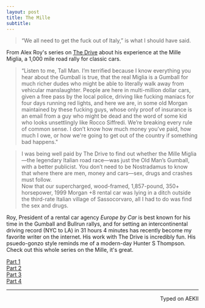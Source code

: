 ```yaml
---
layout: post
title: The Mille
subtitle:
---
```


> “We all need to get the fuck out of Italy,” is what I should have said.

From Alex Roy's series on [The Drive](http://www.thedrive.com/author/94/alex-roy) about his experience at the Mille Miglia, a 1,000 mile road rally for classic cars. 

> “Listen to me, Tall Man. I’m terrified because I know everything you hear about the Gumball is true, that the real Miglia is a Gumball for much richer dudes who might be able to literally walk away from vehicular manslaughter. People are here in multi-million dollar cars, given a free pass by the local police, driving like fucking maniacs for four days running red lights, and here we are, in some old Morgan maintained by these fucking guys, whose only proof of insurance is an email from a guy who might be dead and the word of some kid who looks unsettlingly like Rocco Siffredi. We’re breaking every rule of common sense. I don’t know how much money you’ve paid, how much I owe, or how we're going to get out of the country if something bad happens."    

> I was being well paid by The Drive to find out whether the Mille Miglia—the legendary Italian road race—was just the Old Man’s Gumball, with a better publicist. You don’t need to be Nostradamus to know that where there are men, money and cars—sex, drugs and crashes must follow.    
Now that our supercharged, wood-framed, 1,857-pound, 350+ horsepower, 1999 Morgan +8 rental car was lying in a ditch outside the third-rate Italian village of Sassocorvaro, all I had to do was find the sex and drugs.


Roy, President of a rental car agency _Europe by Car_ is best known for his time in the Gumball and Bullrun rallys, and for setting an intercontinental driving record (NYC to LA) in 31 hours 4 minutes has recently become my favorite writer on the internet. His work with The Drive is incredibly fun. His psuedo-gonzo style reminds me of a modern-day Hunter S Thompson. Check out this whole series on the Mille, it's great. 

[Part 1](http://www.thedrive.com/polizei144/3563/rally-diary-day-1-is-the-mille-miglia-the-old-mans-gumball-3000)    
[Part 2](http://www.thedrive.com/polizei144/3564/rally-diary-day-0-how-to-enter-the-mille-miglia-for-free-or-close-to-it)    
[Part 3](http://www.thedrive.com/polizei144/3625/how-to-crash-the-worlds-most-dangerous-rental-car)    
[Part 4](http://www.thedrive.com/polizei144/3697/how-not-to-flee-when-you-crash-your-expensive-rental-car-in-italy)


---
<p align="right">Typed on AEKII</p>
